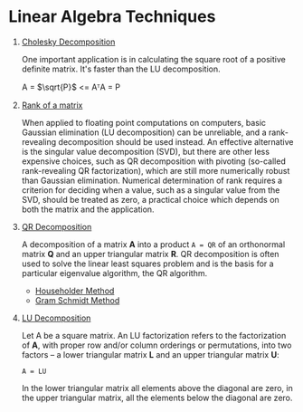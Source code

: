# Linear Algebra Techniques
1. [Cholesky Decomposition](https://en.wikipedia.org/wiki/Cholesky_decomposition)

   One important application is in calculating the square root of a positive definite matrix. It's faster than the LU decomposition.

   A = $\sqrt{P}$ <= AᵀA = P

2. [Rank of a matrix](https://en.wikipedia.org/wiki/Rank_(linear_algebra))

   When applied to floating point computations on computers, basic Gaussian elimination (LU decomposition) can be unreliable, and a rank-revealing decomposition should be used instead. An effective alternative is the singular value decomposition (SVD), but there are other less expensive choices, such as QR decomposition with pivoting (so-called rank-revealing QR factorization), which are still more numerically robust than Gaussian elimination. Numerical determination of rank requires a criterion for deciding when a value, such as a singular value from the SVD, should be treated as zero, a practical choice which depends on both the matrix and the application. 

3. [QR Decomposition](https://en.wikipedia.org/wiki/QR_decomposition)

   A decomposition of a matrix **A** into a product `A = QR` of an orthonormal matrix **Q** and an upper triangular matrix **R**. QR decomposition is often used to solve the linear least squares problem and is the basis for a particular eigenvalue algorithm, the QR algorithm.
   
   - [Householder Method](https://atozmath.com/example/MatrixEv.aspx?q=qrdecomphh&q1=E1)
   - [Gram Schmidt Method](https://atozmath.com/example/MatrixEv.aspx?q=qrdecompgs&q1=E1)

5. [LU Decomposition](https://en.wikipedia.org/wiki/LU_decomposition)
   
   Let A be a square matrix. An LU factorization refers to the factorization of **A**, with proper row and/or column orderings or permutations, into two factors – a lower triangular matrix **L** and an upper triangular matrix **U**:

   `A = LU`
   
   In the lower triangular matrix all elements above the diagonal are zero, in the upper triangular matrix, all the elements below the diagonal are zero.
   

